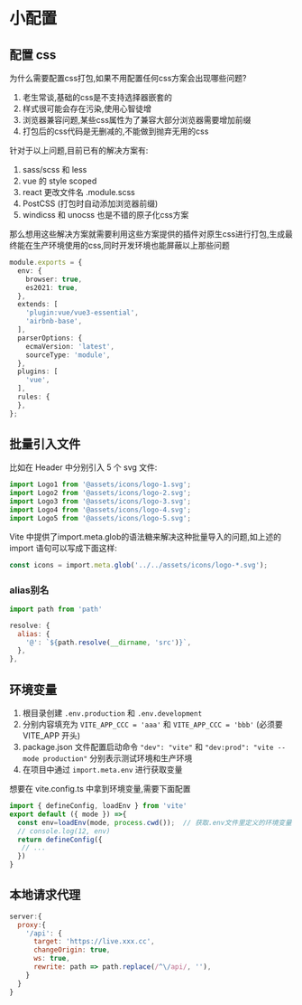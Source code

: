 # 小配置
## 配置 css
为什么需要配置css打包,如果不用配置任何css方案会出现哪些问题?
1. 老生常谈,基础的css是不支持选择器嵌套的
2. 样式很可能会存在污染,使用心智徒增
3. 浏览器兼容问题,某些css属性为了兼容大部分浏览器需要增加前缀
4. 打包后的css代码是无删减的,不能做到抛弃无用的css

针对于以上问题,目前已有的解决方案有:
1. sass/scss 和 less
2. vue 的 style scoped
3. react 更改文件名 .module.scss
4. PostCSS (打包时自动添加浏览器前缀)
5. windicss 和 unocss 也是不错的原子化css方案

那么想用这些解决方案就需要利用这些方案提供的插件对原生css进行打包,生成最终能在生产环境使用的css,同时开发环境也能屏蔽以上那些问题
``` ts
module.exports = {
  env: {
    browser: true,
    es2021: true,
  },
  extends: [
    'plugin:vue/vue3-essential',
    'airbnb-base',
  ],
  parserOptions: {
    ecmaVersion: 'latest',
    sourceType: 'module',
  },
  plugins: [
    'vue',
  ],
  rules: {
  },
};
```

## 批量引入文件
比如在 Header 中分别引入 5 个 svg 文件:
``` ts
import Logo1 from '@assets/icons/logo-1.svg';
import Logo2 from '@assets/icons/logo-2.svg';
import Logo3 from '@assets/icons/logo-3.svg';
import Logo4 from '@assets/icons/logo-4.svg';
import Logo5 from '@assets/icons/logo-5.svg';
```

Vite 中提供了import.meta.glob的语法糖来解决这种批量导入的问题,如上述的 import 语句可以写成下面这样:
``` ts
const icons = import.meta.glob('../../assets/icons/logo-*.svg');
```

### alias别名
``` js
import path from 'path'

resolve: {
  alias: {
    '@': `${path.resolve(__dirname, 'src')}`,
  },
},
```

## 环境变量
1. 根目录创建 `.env.production` 和 `.env.development`
2. 分别内容填充为 `VITE_APP_CCC = 'aaa'` 和 `VITE_APP_CCC = 'bbb'` (必须要 VITE_APP 开头)
3. package.json 文件配置启动命令 `"dev": "vite"` 和 `"dev:prod": "vite --mode production"` 分别表示测试环境和生产环境
4. 在项目中通过 `import.meta.env` 进行获取变量

想要在 vite.config.ts 中拿到环境变量,需要下面配置
``` js
import { defineConfig, loadEnv } from 'vite'
export default ({ mode }) =>{
  const env=loadEnv(mode, process.cwd());  // 获取.env文件里定义的环境变量
  // console.log(12, env)
  return defineConfig({
   // ...
  })
}
```

## 本地请求代理
``` js
server:{
  proxy:{
    '/api': {
      target: 'https://live.xxx.cc',
      changeOrigin: true,
      ws: true,
      rewrite: path => path.replace(/^\/api/, ''),
    }
  }
}
```